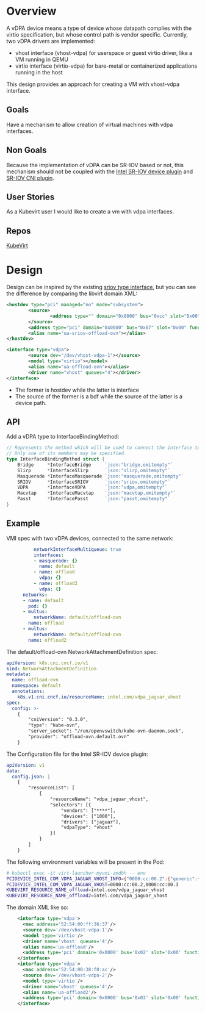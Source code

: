 # Overview
A vDPA device means a type of device whose datapath complies with the virtio specification, but whose control path is vendor specific. Currently, two vDPA drivers are implemented:
- vhost interface (vhost-vdpa) for userspace or guest virtio driver, like a VM running in QEMU
- virtio interface (virtio-vdpa) for bare-metal or containerized applications running in the host

This design provides an approach for creating a VM with vhost-vdpa interface.

## Goals
Have a mechanism to allow creation of virtual machines with vdpa interfaces.

## Non Goals
Because the implementation of vDPA can be SR-IOV based or not, this mechanism should not be coupled with the [Intel SR-IOV device plugin](https://github.com/intel/sriov-network-device-plugin) and [SR-IOV CNI plugin](https://github.com/k8snetworkplumbingwg/sriov-cni).

## User Stories
As a Kubevirt user I would like to create a vm with vdpa interfaces.

## Repos
[KubeVirt](https://github.com/kubevirt/kubevirt)

# Design
Design can be inspired by the existing [sriov type interface](https://kubevirt.io/user-guide/virtual_machines/interfaces_and_networks/#sriov), but you can see the difference by comparing the libvirt domain XML:
```xml
<hostdev type="pci" managed="no" mode="subsystem">
        <source>
                <address type="" domain="0x0000" bus="0xcc" slot="0x00" function="0x4"></address>
        </source>
        <address type="pci" domain="0x0000" bus="0x07" slot="0x00" function="0x0"></address>
        <alias name="ua-sriov-offload-ovn"></alias>
</hostdev>
```
```xml
<interface type="vdpa">
        <source dev="/dev/vhost-vdpa-1"></source>
        <model type="virtio"></model>
        <alias name="ua-offload-ovn"></alias>
        <driver name="vhost" queues="4"></driver>
</interface>
```
- The former is hostdev while the latter is interface
- The source of the former is a bdf while the source of the latter is a device path.

## API
Add a vDPA type to InterfaceBindingMethod:
```go
// Represents the method which will be used to connect the interface to the guest.
// Only one of its members may be specified.
type InterfaceBindingMethod struct {
	Bridge     *InterfaceBridge     `json:"bridge,omitempty"`
	Slirp      *InterfaceSlirp      `json:"slirp,omitempty"`
	Masquerade *InterfaceMasquerade `json:"masquerade,omitempty"`
	SRIOV      *InterfaceSRIOV      `json:"sriov,omitempty"`
	VDPA       *InterfaceVDPA       `json:"vdpa,omitempty"`
	Macvtap    *InterfaceMacvtap    `json:"macvtap,omitempty"`
	Passt      *InterfacePasst      `json:"passt,omitempty"`
}
```

## Example
VMI spec with two vDPA devices, connected to the same network:
```yaml
          networkInterfaceMultiqueue: true
          interfaces:
          - masquerade: {}
            name: default
          - name: offload
            vdpa: {}
          - name: offload2
            vdpa: {}
      networks:
      - name: default
        pod: {}
      - multus:
          networkName: default/offload-ovn
        name: offload
      - multus:
          networkName: default/offload-ovn
        name: offload2
```

The default/offload-ovn NetworkAttachmentDefinition spec:
```yaml
apiVersion: k8s.cni.cncf.io/v1
kind: NetworkAttachmentDefinition
metadata:
  name: offload-ovn
  namespace: default
  annotations:
    k8s.v1.cni.cncf.io/resourceName: intel.com/vdpa_jaguar_vhost
spec:
  config: >-
    {
        "cniVersion": "0.3.0",
        "type": "kube-ovn",
        "server_socket": "/run/openvswitch/kube-ovn-daemon.sock",
        "provider": "offload-ovn.default.ovn"
    }
```

The Configuration file for the Intel SR-IOV device plugin:
```yaml
apiVersion: v1
data:
  config.json: |
    {
        "resourceList": [
            {
                "resourceName": "vdpa_jaguar_vhost",
                "selectors": [{
                    "vendors": ["****"],
                    "devices": ["1000"],
                    "drivers": ["jaguar"],
                    "vdpaType": "vhost"
                }]
            }
        ]
    }
```

The following environment variables will be present in the Pod:
```bash
# kubectl exec -it virt-launcher-myvmi-zmdbh -- env
PCIDEVICE_INTEL_COM_VDPA_JAGUAR_VHOST_INFO={"0000:cc:00.2":{"generic":{"deviceID":"0000:cc:00.2"},"vdpa":{"mount":"/dev/vhost-vdpa-1"}},"0000:cc:00.3":{"generic":{"deviceID":"0000:cc:00.3"},"vdpa":{"mount":"/dev/vhost-vdpa-2"}}}
PCIDEVICE_INTEL_COM_VDPA_JAGUAR_VHOST=0000:cc:00.2,0000:cc:00.3
KUBEVIRT_RESOURCE_NAME_offload=intel.com/vdpa_jaguar_vhost
KUBEVIRT_RESOURCE_NAME_offload2=intel.com/vdpa_jaguar_vhost
```

The domain XML like so:
```xml
    <interface type='vdpa'>
      <mac address='52:54:00:ff:36:37'/>
      <source dev='/dev/vhost-vdpa-1'/>
      <model type='virtio'/>
      <driver name='vhost' queues='4'/>
      <alias name='ua-offload'/>
      <address type='pci' domain='0x0000' bus='0x02' slot='0x00' function='0x0'/>
    </interface>
    <interface type='vdpa'>
      <mac address='52:54:00:38:f0:ac'/>
      <source dev='/dev/vhost-vdpa-2'/>
      <model type='virtio'/>
      <driver name='vhost' queues='4'/>
      <alias name='ua-offload2'/>
      <address type='pci' domain='0x0000' bus='0x03' slot='0x00' function='0x0'/>
    </interface>
```